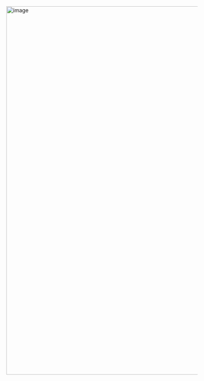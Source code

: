 <img width="1919" height="970" alt="image" src="https://github.com/user-attachments/assets/97dfa25a-c558-465c-89e7-abecacaeaa12" />
